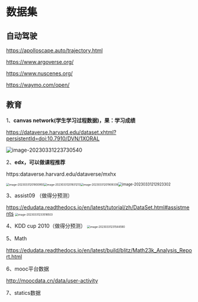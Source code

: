 # 数据集

## 自动驾驶

https://apolloscape.auto/trajectory.html

https://www.argoverse.org/

https://www.nuscenes.org/

https://waymo.com/open/

## 教育

1、**canvas network(学生学习过程数据)，果：学习成绩**

https://dataverse.harvard.edu/dataset.xhtml?persistentId=doi:10.7910/DVN/1XORAL

![image-20230331223730540](数据集.assets/image-20230331223730540.png)

2、**edx，可以做课程推荐**

https:dataverse.harvard.edu/dataverse/mxhx

<img src="数据集.assets/image-20230331201800950.png" alt="image-20230331201800950" style="zoom:50%;" /><img src="数据集.assets/image-20230331201831213.png" alt="image-20230331201831213" style="zoom:50%;" /><img src="数据集.assets/image-20230331201909339.png" alt="image-20230331201909339" style="zoom:50%;" /><img src="数据集.assets/image-20230331212923302.png" alt="image-20230331212923302" style="zoom:70%;" />

3、assist09 （做得分预测）

https://edudata.readthedocs.io/en/latest/tutorial/zh/DataSet.html#assistments
<img src="数据集.assets/image-20230331233516503.png" alt="image-20230331233516503" style="zoom:50%;" />

4、KDD cup 2010（做得分预测）
<img src="数据集.assets/image-20230331231544590.png" alt="image-20230331231544590" style="zoom:50%;" />

5、Math

https://edudata.readthedocs.io/en/latest/build/blitz/Math23k_Analysis_Report.html

6、mooc平台数据

http://moocdata.cn/data/user-activity

7、statics数据 

